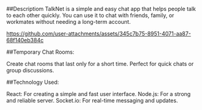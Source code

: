##Descriptiom
TalkNet is a simple and easy chat app that helps people talk to each other quickly. You can use it to chat with friends, family, or workmates without needing a long-term account.

https://github.com/user-attachments/assets/345c7b75-8951-4071-aa87-68f140eb384c


##Temporary Chat Rooms:

Create chat rooms that last only for a short time.
Perfect for quick chats or group discussions.


##Technology Used:

React: For creating a simple and fast user interface.
Node.js: For a strong and reliable server.
Socket.io: For real-time messaging and updates.


